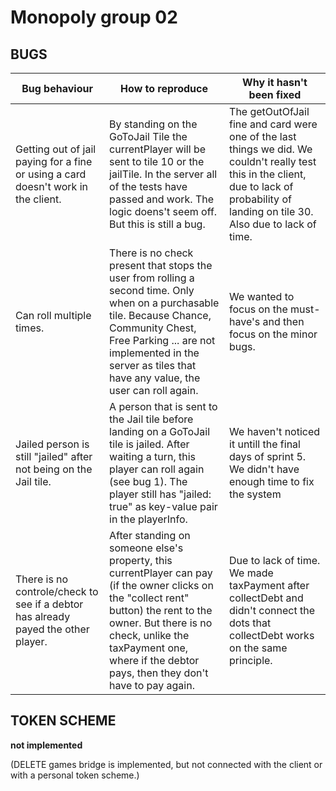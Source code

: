 # Monopoly group 02


## BUGS

| Bug behaviour  | How to reproduce  | Why it hasn't been fixed    |
|---|---|---|
|Getting out of jail paying for a fine or using a card doesn't work in the client.  | By standing on the GoToJail Tile the currentPlayer will be sent to tile 10 or the jailTile. In the server all of the tests have passed and work. The logic doens't seem off. But this is still a bug. | The getOutOfJail fine and card were one of the last things we did. We couldn't really test this in the client, due to lack of probability of landing on tile 30. Also due to lack of time.|
|Can roll multiple times. | There is no check present that stops the user from rolling a second time. Only when on a purchasable tile. Because Chance, Community Chest, Free Parking ... are not implemented in the server as tiles that have any value, the user can roll again. | We wanted to focus on the must-have's and then focus on the minor bugs. |
| Jailed person is still "jailed" after not being on the Jail tile. | A person that is sent to the Jail tile before landing on a GoToJail tile is jailed. After waiting a turn, this player can roll again (see bug 1). The player still has "jailed: true" as key-value pair in the playerInfo. | We haven't noticed it untill the final days of sprint 5. We didn't have enough time to fix the system |
|There is no controle/check to see if a debtor has already payed the other player. |After standing on someone else's property, this currentPlayer can pay (if the owner clicks on the "collect rent" button) the rent to the owner. But there is no check, unlike the taxPayment one, where if the debtor pays, then they don't have to pay again. | Due to lack of time. We made taxPayment after collectDebt and didn't connect the dots that collectDebt works on the same principle.|

## TOKEN SCHEME
**not implemented**

(DELETE games bridge is implemented, but not connected with the client or with a personal token scheme.)
